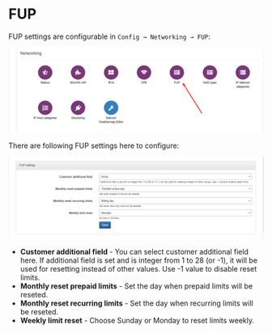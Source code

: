 FUP
====

FUP settings are configurable in `Config → Networking → FUP`:

![Main menu](main_menu.png)

There are following FUP settings here to configure:

![Settings](settings.png)

* **Customer additional field** - You can select customer additional field here. If additional field is set and is integer from 1 to 28 (or -1), it will be used for resetting instead of other values. Use -1 value to disable reset limits.
* **Monthly reset prepaid limits** - Set the day when prepaid limits will be reseted.
* **Monthly reset recurring limits** - Set the day when recurring limits will be reseted.
* **Weekly limit reset** - Choose Sunday or Monday to reset limits weekly.
